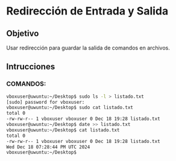 # Redirección de Entrada y Salida

## Objetivo
Usar redirección para guardar la salida de comandos en archivos.

## Intrucciones

### COMANDOS:

```bash
vboxuser@uwuntu:~/Desktop$ sudo ls -l > listado.txt
[sudo] password for vboxuser: 
vboxuser@uwuntu:~/Desktop$ sudo cat listado.txt
total 0
-rw-rw-r-- 1 vboxuser vboxuser 0 Dec 18 19:28 listado.txt
vboxuser@uwuntu:~/Desktop$ date >> listado.txt
vboxuser@uwuntu:~/Desktop$ cat listado.txt
total 0
-rw-rw-r-- 1 vboxuser vboxuser 0 Dec 18 19:28 listado.txt
Wed Dec 18 07:28:44 PM UTC 2024
vboxuser@uwuntu:~/Desktop$ 
```